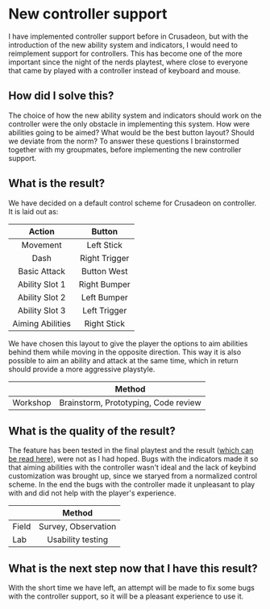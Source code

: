 # New controller support
I have implemented controller support before in Crusadeon, but with the introduction of the new ability system and indicators, I would need to reimplement support for controllers. This has become one of the more important since the night of the nerds playtest, where close to everyone that came by played with a controller instead of keyboard and mouse.

## How did I solve this?
The choice of how the new ability system and indicators should work on the controller were the only obstacle in implementing this system. How were abilities going to be aimed? What would be the best button layout? Should we deviate from the norm? To answer these questions I brainstormed together with my groupmates, before implementing the new controller support.

## What is the result?
We have decided on a default control scheme for Crusadeon on controller. It is laid out as:

|Action|Button|
|:-:|:-:|
|Movement|Left Stick|
|Dash|Right Trigger|
|Basic Attack|Button West|
|Ability Slot 1|Right Bumper|
|Ability Slot 2|Left Bumper|
|Ability Slot 3|Left Trigger|
|Aiming Abilities|Right Stick|

We have chosen this layout to give the player the options to aim abilities behind them while moving in the opposite direction. This way it is also possible to aim an ability and attack at the same time, which in return should provide a more aggressive playstyle.

|  |Method|
|:-|:----:|
|Workshop|Brainstorm, Prototyping, Code review|

## What is the quality of the result?
The feature has been tested in the final playtest and the result ([which can be read here](./4.%20Playtests/9.%20Final%20Test%20Report.md)), were not as I had hoped. Bugs with the indicators made it so that aiming abilities with the controller wasn't ideal and the lack of keybind customization was brought up, since we staryed from a normalized control scheme. In the end the bugs with the controller made it unpleasant to play with and did not help with the player's experience.

|  |Method|
|:-|:----:|
|Field|Survey, Observation|
|Lab|Usability testing|


## What is the next step now that I have this result?
With the short time we have left, an attempt will be made to fix some bugs with the controller support, so it will be a pleasant experience to use it.
